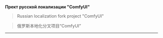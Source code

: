**Прект русской локализации "ComfyUI"**
> Russian localization fork project "ComfyUI"

> 俄罗斯本地化分叉项目“ComfyUI”
---
